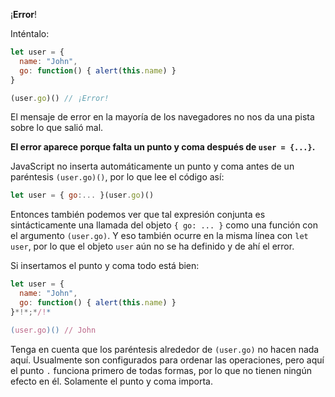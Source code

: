 ¡**Error**!

Inténtalo:

```js run
let user = {
  name: "John",
  go: function() { alert(this.name) }
}

(user.go)() // ¡Error!
```

El mensaje de error en la mayoría de los navegadores no nos da una pista sobre lo que salió mal.

**El error aparece porque falta un punto y coma después de `user = {...}`.**

JavaScript no inserta automáticamente un punto y coma antes de un paréntesis `(user.go)()`, por lo que lee el código así:

```js no-beautify
let user = { go:... }(user.go)()
```

Entonces también podemos ver que tal expresión conjunta es sintácticamente una llamada del objeto `{ go: ... }` como una función con el argumento `(user.go)`. Y eso también ocurre en la misma línea con `let user`, por lo que el objeto `user` aún no se ha definido y de ahí el error.

Si insertamos el punto y coma todo está bien:

```js run
let user = {
  name: "John",
  go: function() { alert(this.name) }
}*!*;*/!*

(user.go)() // John
```

Tenga en cuenta que los paréntesis alrededor de `(user.go)` no hacen nada aquí. Usualmente son configurados para ordenar las operaciones, pero aquí el punto `.` funciona primero de todas formas, por lo que no tienen ningún efecto en él. Solamente el punto y coma importa.

